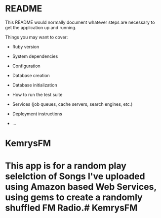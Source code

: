 # README

This README would normally document whatever steps are necessary to get the
application up and running.

Things you may want to cover:

* Ruby version

* System dependencies

* Configuration

* Database creation

* Database initialization

* How to run the test suite

* Services (job queues, cache servers, search engines, etc.)

* Deployment instructions

* ...
# KemrysFM
# This app is for a random play selelction of Songs I've uploaded using Amazon based Web Services, using gems to create a randomly shuffled FM Radio.# KemrysFM
